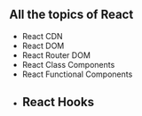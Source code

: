 ## All the topics of React

- React CDN
- React DOM
- React Router DOM
- React Class Components
- React Functional Components
- React Hooks
  -
